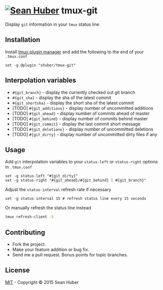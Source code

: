 # [![Sean Huber](https://cloud.githubusercontent.com/assets/2419/6550752/832d9a64-c5ea-11e4-9717-6f9aa6e023b5.png)](https://github.com/shuber) tmux-git

Display `git` information in your `tmux` status line


## Installation

Install [tmux plugin manager](https://github.com/tmux-plugins/tpm) and add the following to the end of your `.tmux.conf`

```tmux
set -g @plugin "shuber/tmux-git"
```


## Interpolation variables

* `#{git_branch}` - display the currently checked out git branch
* `#{git_sha}` - display the sha of the latest commit
* `#{git_shortsha}` - display the short sha of the latest commit
* [TODO] `#{git_additions}` - display number of uncommitted additions
* [TODO] `#{git_ahead}` - display number of commits ahead of master
* [TODO] `#{git_behind}` - display number of commits behind master
* [TODO] `#{git_commit}` - display the last commit short message
* [TODO] `#{git_deletions}` - display number of uncommitted deletions
* [TODO] `#{git_dirty}` - display number of uncommitted dirty files if any


## Usage

Add `git` interpolation variables to your `status-left` or `status-right` options in `.tmux.conf`

```tmux
set -g status-left "#{git_dirty}"
set -g status-right "#{git_ahead}/#{git_behind} | #{git_branch}"
```

Adjust the `status-interval` refresh rate if necessary

```tmux
set -g status-interval 15 # refresh status line every 15 seconds
```

Or manually refresh the status line instead

```bash
tmux refresh-client -S
```


## Contributing

* Fork the project.
* Make your feature addition or bug fix.
* Send me a pull request. Bonus points for topic branches.


## License

[MIT](https://github.com/shuber/tmux-git/blob/master/LICENSE) - Copyright © 2015 Sean Huber
